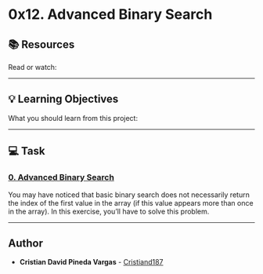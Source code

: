 # 0x12. Advanced Binary Search

## :books: Resources
Read or watch:

---
## :bulb: Learning Objectives
What you should learn from this project:

---
## :computer: Task

### [0. Advanced Binary Search](./0-advanced_binary.c)
You may have noticed that basic binary search does not necessarily return the index of the first value in the array (if this value appears more than once in the array).
In this exercise, you’ll have to solve this problem.

---

## Author
* **Cristian David Pineda Vargas** - [Cristiand187](https://github.com/Cristiand187)